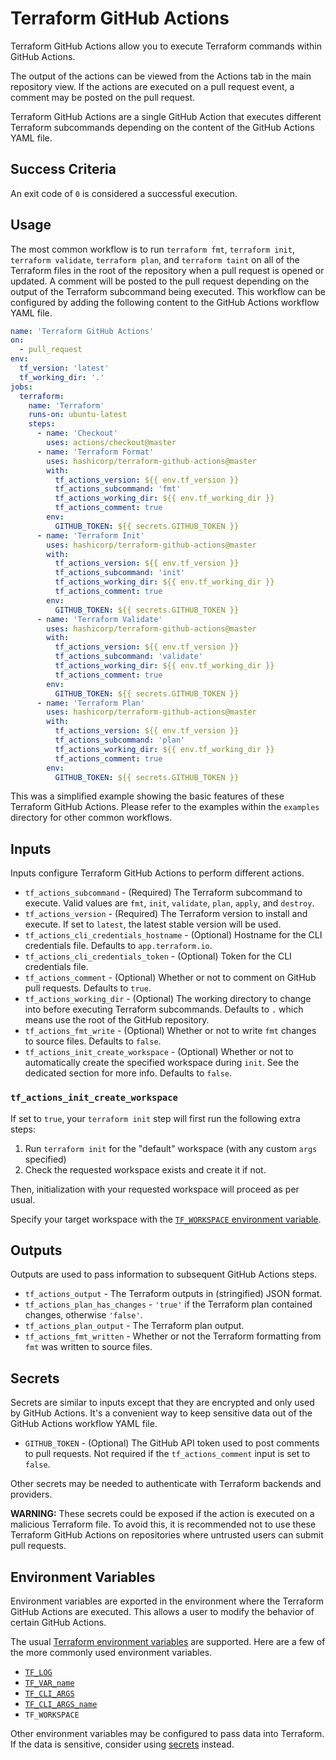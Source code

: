 # Terraform GitHub Actions

Terraform GitHub Actions allow you to execute Terraform commands within GitHub Actions.

The output of the actions can be viewed from the Actions tab in the main repository view. If the actions are executed on a pull request event, a comment may be posted on the pull request.

Terraform GitHub Actions are a single GitHub Action that executes different Terraform subcommands depending on the content of the GitHub Actions YAML file.

## Success Criteria

An exit code of `0` is considered a successful execution.

## Usage

The most common workflow is to run `terraform fmt`, `terraform init`, `terraform validate`, `terraform plan`, and `terraform taint` on all of the Terraform files in the root of the repository when a pull request is opened or updated. A comment will be posted to the pull request depending on the output of the Terraform subcommand being executed. This workflow can be configured by adding the following content to the GitHub Actions workflow YAML file.

```yaml
name: 'Terraform GitHub Actions'
on:
  - pull_request
env:
  tf_version: 'latest'
  tf_working_dir: '.'
jobs:
  terraform:
    name: 'Terraform'
    runs-on: ubuntu-latest
    steps:
      - name: 'Checkout'
        uses: actions/checkout@master
      - name: 'Terraform Format'
        uses: hashicorp/terraform-github-actions@master
        with:
          tf_actions_version: ${{ env.tf_version }}
          tf_actions_subcommand: 'fmt'
          tf_actions_working_dir: ${{ env.tf_working_dir }}
          tf_actions_comment: true
        env:
          GITHUB_TOKEN: ${{ secrets.GITHUB_TOKEN }}
      - name: 'Terraform Init'
        uses: hashicorp/terraform-github-actions@master
        with:
          tf_actions_version: ${{ env.tf_version }}
          tf_actions_subcommand: 'init'
          tf_actions_working_dir: ${{ env.tf_working_dir }}
          tf_actions_comment: true
        env:
          GITHUB_TOKEN: ${{ secrets.GITHUB_TOKEN }}
      - name: 'Terraform Validate'
        uses: hashicorp/terraform-github-actions@master
        with:
          tf_actions_version: ${{ env.tf_version }}
          tf_actions_subcommand: 'validate'
          tf_actions_working_dir: ${{ env.tf_working_dir }}
          tf_actions_comment: true
        env:
          GITHUB_TOKEN: ${{ secrets.GITHUB_TOKEN }}
      - name: 'Terraform Plan'
        uses: hashicorp/terraform-github-actions@master
        with:
          tf_actions_version: ${{ env.tf_version }}
          tf_actions_subcommand: 'plan'
          tf_actions_working_dir: ${{ env.tf_working_dir }}
          tf_actions_comment: true
        env:
          GITHUB_TOKEN: ${{ secrets.GITHUB_TOKEN }}
```

This was a simplified example showing the basic features of these Terraform GitHub Actions. Please refer to the examples within the `examples` directory for other common workflows.

## Inputs

Inputs configure Terraform GitHub Actions to perform different actions.

* `tf_actions_subcommand` - (Required) The Terraform subcommand to execute. Valid values are `fmt`, `init`, `validate`, `plan`, `apply`, and `destroy`.
* `tf_actions_version` - (Required) The Terraform version to install and execute. If set to `latest`, the latest stable version will be used.
* `tf_actions_cli_credentials_hostname` - (Optional) Hostname for the CLI credentials file. Defaults to `app.terraform.io`.
* `tf_actions_cli_credentials_token` - (Optional) Token for the CLI credentials file.
* `tf_actions_comment` - (Optional) Whether or not to comment on GitHub pull requests. Defaults to `true`.
* `tf_actions_working_dir` - (Optional) The working directory to change into before executing Terraform subcommands. Defaults to `.` which means use the root of the GitHub repository.
* `tf_actions_fmt_write` - (Optional) Whether or not to write `fmt` changes to source files. Defaults to `false`.
* `tf_actions_init_create_workspace` - (Optional) Whether or not to automatically create the specified workspace during `init`. See the dedicated section for more info. Defaults to `false`.

### `tf_actions_init_create_workspace`

If set to `true`, your `terraform init` step will first run the following extra steps:

1. Run `terraform init` for the "default" workspace (with any custom `args` specified)
2. Check the requested workspace exists and create it if not.

Then, initialization with your requested workspace will proceed as per usual.

Specify your target workspace with the [`TF_WORKSPACE` environment variable](#environment-variables).


## Outputs

Outputs are used to pass information to subsequent GitHub Actions steps.

* `tf_actions_output` - The Terraform outputs in (stringified) JSON format.
* `tf_actions_plan_has_changes` - `'true'` if the Terraform plan contained changes, otherwise `'false'`.
* `tf_actions_plan_output` - The Terraform plan output.
* `tf_actions_fmt_written` - Whether or not the Terraform formatting from `fmt` was written to source files.

## Secrets

Secrets are similar to inputs except that they are encrypted and only used by GitHub Actions. It's a convenient way to keep sensitive data out of the GitHub Actions workflow YAML file.

* `GITHUB_TOKEN` - (Optional) The GitHub API token used to post comments to pull requests. Not required if the `tf_actions_comment` input is set to `false`.

Other secrets may be needed to authenticate with Terraform backends and providers.

**WARNING:** These secrets could be exposed if the action is executed on a malicious Terraform file. To avoid this, it is recommended not to use these Terraform GitHub Actions on repositories where untrusted users can submit pull requests.

## Environment Variables

Environment variables are exported in the environment where the Terraform GitHub Actions are executed. This allows a user to modify the behavior of certain GitHub Actions.

The usual [Terraform environment variables](https://www.terraform.io/docs/commands/environment-variables.html) are supported. Here are a few of the more commonly used environment variables.

* [`TF_LOG`](https://www.terraform.io/docs/commands/environment-variables.html#tf_log)
* [`TF_VAR_name`](https://www.terraform.io/docs/commands/environment-variables.html#tf_var_name)
* [`TF_CLI_ARGS`](https://www.terraform.io/docs/commands/environment-variables.html#tf_cli_args-and-tf_cli_args_name)
* [`TF_CLI_ARGS_name`](https://www.terraform.io/docs/commands/environment-variables.html#tf_cli_args-and-tf_cli_args_name)
* `TF_WORKSPACE`

Other environment variables may be configured to pass data into Terraform. If the data is sensitive, consider using [secrets](#secrets) instead.

